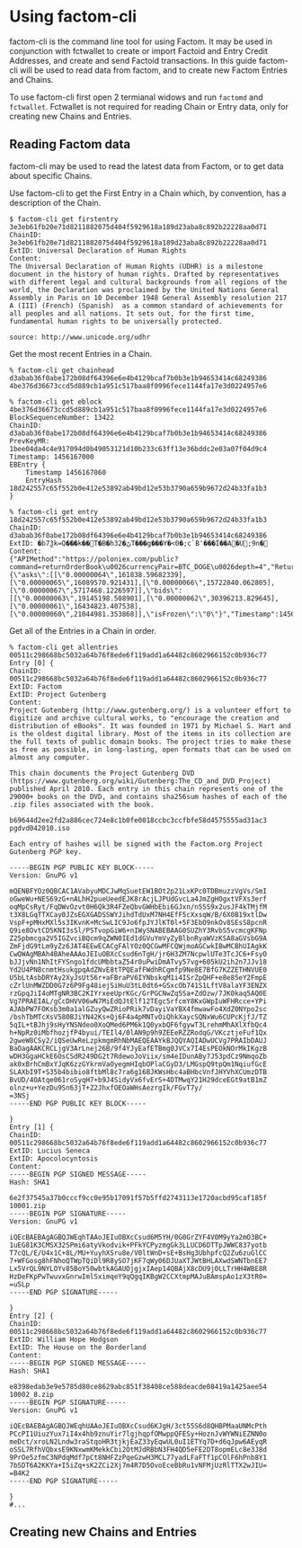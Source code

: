 Using factom-cli
===

factom-cli is the command line tool for using Factom. It may be used in conjunction with fctwallet to create or import Factoid and Entry Credit Addresses, and create and send Factoid transactions. In this guide factom-cli will be used to read data from factom, and to create new Factom Entries and Chains.

To use factom-cli first open 2 termianal widows and run ``factomd`` and ``fctwallet``. Fctwallet is not required for reading Chain or Entry data, only for creating new Chains and Entries.

Reading Factom data
---

factom-cli may be used to read the latest data from Factom, or to get data about specific Chains.

Use factom-cli to get the First Entry in a Chain which, by convention, has a description of the Chain.

	$ factom-cli get firstentry 3e3eb61fb20e71d8211882075d404f5929618a189d23aba8c892b22228aa0d71
	ChainID: 3e3eb61fb20e71d8211882075d404f5929618a189d23aba8c892b22228aa0d71
	ExtID: Universal Declaration of Human Rights
	Content:
	The Universal Declaration of Human Rights (UDHR) is a milestone document in the history of human rights. Drafted by representatives with different legal and cultural backgrounds from all regions of the world, the Declaration was proclaimed by the United Nations General Assembly in Paris on 10 December 1948 General Assembly resolution 217 A (III) (French) (Spanish)  as a common standard of achievements for all peoples and all nations. It sets out, for the first time, fundamental human rights to be universally protected.
	
	source: http://www.unicode.org/udhr

Get the most recent Entries in a Chain.

	% factom-cli get chainhead d3abab36f0abe172b08df64396e6e4b4129bcaf7b0b3e1b94653414c68249386
	4be376d36673ccd5d889cb1a951c517baa8f0996fece1144fa17e3d0224957e6
	
	% factom-cli get eblock 4be376d36673ccd5d889cb1a951c517baa8f0996fece1144fa17e3d0224957e6
	BlockSequenceNumber: 13422
	ChainID: d3abab36f0abe172b08df64396e6e4b4129bcaf7b0b3e1b94653414c68249386
	PrevKeyMR: 1bee04da4c4e917094d0b49053121d10b233c63ff13e36bddc2e03a07f04d9c4
	Timestamp: 1456167000
	EBEntry {
		Timestamp 1456167060
		EntryHash 18d242557c65f552b0e412e53892ab49bd12e53b3790a659b9672d24b33fa1b3
	}
	
	% factom-cli get entry 18d242557c65f552b0e412e53892ab49bd12e53b3790a659b9672d24b33fa1b3
	ChainID: d3abab36f0abe172b08df64396e6e4b4129bcaf7b0b3e1b94653414c68249386
	ExtID: �b7̫3k=Q���k��T�B�hڻ�32T���g���Y�<0�;c`B٬���İ��A�U;9n�
	Content:
	{"APIMethod":"https://poloniex.com/public?command=returnOrderBook\u0026currencyPair=BTC_DOGE\u0026depth=4","ReturnData":"{\"asks\":[[\"0.00000064\",161838.59682339],[\"0.00000065\",16089570.921431],[\"0.00000066\",15722840.062805],[\"0.00000067\",5717468.1226597]],\"bids\":[[\"0.00000063\",19145198.508901],[\"0.00000062\",30396213.829645],[\"0.00000061\",16434823.407538],[\"0.00000060\",21044981.353868]],\"isFrozen\":\"0\"}","Timestamp":1456167002}
	
Get all of the Entries in a Chain in order.

	% factom-cli get allentries 00511c298668bc5032a64b76f8ede6f119add1a64482c8602966152c0b936c77
	Entry [0] {
	ChainID: 00511c298668bc5032a64b76f8ede6f119add1a64482c8602966152c0b936c77
	ExtID: Factom
	ExtID: Project Gutenberg
	Content:
	Project Gutenberg (http://www.gutenberg.org/) is a volunteer effort to digitize and archive cultural works, to "encourage the creation and distribution of eBooks". It was founded in 1971 by Michael S. Hart and is the oldest digital library. Most of the items in its collection are the full texts of public domain books. The project tries to make these as free as possible, in long-lasting, open formats that can be used on almost any computer.
	
	This chain documents the Project Gutenberg DVD (https://www.gutenberg.org/wiki/Gutenberg:The_CD_and_DVD_Project) published April 2010. Each entry in this chain represents one of the 29000+ books on the DVD, and contains sha256sum hashes of each of the .zip files associated with the book.
	
	b69644d2ee2fd2a886cec724e8c1b0fe0018ccbc3ccfbfe58d4575555ad31ac3  pgdvd042010.iso
	
	Each entry of hashes will be signed with the Factom.org Project Gutenberg PGP key.
	
	-----BEGIN PGP PUBLIC KEY BLOCK-----
	Version: GnuPG v1
	
	mQENBFYOz0QBCAC1AVabyuMDCJwMqSuetEW1BOt2p21LxKPc0TDBmuzzVgVs/SmI
	oGweWu+NES69zG+nALhH2pueUeedEJK8rAcjLJPUdGvcLa4JmZgHOgxtVFXs3erf
	oqMpCsRyt/FqDWvOzvt0H6Qk3R4FZeQbvGWHbEbi6GJxn/n55S9x2usJF4kTMjfM
	t3X8LGqTTXCay0JZsEGXGADSSWYJihdTdUxM7NH4EfF5cXxsqW/B/6X0B19xtlDw
	VspF+pMHxMXl5s3IKvnK+McSwLIC9Jo6fpJYJlKT0l+5F3EbO9nkOv8SEsS8pcnR
	Q9ie8OvtCD5KNI3sSl/PSTvopGiW6+nIWySNABEBAAG0SUZhY3RvbS5vcmcgKFNp
	Z25pbmcga2V5IGZvciBQcm9qZWN0IEd1dGVuYmVyZyBlbnRyaWVzKSA8aGVsbG9A
	ZmFjdG9tLm9yZz6JAT4EEwECACgFAlYOz0QCGwMFCQWjmoAGCwkIBwMCBhUIAgkK
	CwQWAgMBAh4BAheAAAoJEIuOBXcCsud6nTgH/jr6H3ZM7NcpwlUTe3TcJC6+FsyO
	bJJjvNn1NhItFYSngo1fdcUMbbtaZ54r0uPwiDmATvy57vg+605kU2ih2n7JJv18
	Yd2U4PN8cnmtHsukgpqAdZNvE8tTPQEafFWdhRCgmfp9Ne8E7BfG7KZZETHNVUE0
	U5bLtAsbDRYAy2XyJsUt56r+aFBraPV6IYNbskqM1i4ISrZpQHF+e8e85eY2FmpE
	cZrlUnMWZDD0G7z6P9Fg48iejSiHuU3tL0dt6+GSxcOb741S1LftV8alaYF3ENZX
	rzGpqJiI4oMTgNR3BC2KIYrxeeUprKGc/GrPGCNwZq5Sa+ZdOzw/7JK0kaq5AQ0E
	Vg7PRAEIAL/gCcDHVV06wN7MiEdQJtElf12TEgc5rfcmY8KxGWpIuWFHRcce+YPi
	AJAbPW7FOKsb3m0a1alGZuyQwZRioPRik7vDayiVaYBX4fmwawFo4XdZ0NYpo2sc
	/bshTbMTcXsV580BJiYN42Ks+Qj6F4a4pMNTvOiQhkXaycSQNxWu6CUPcKjfJ/TZ
	5qIL+tBJhj9sHyYNSNdeo0XoQMed6PM6k1Q0yxbQF6fgywT3LrehmMhAXlXfbQc4
	h+NpRz0iMbfhozjfP4byui/TEIl4/0lAN9p9h9ZEEeRZZRodqG/VKcztjeFuf1Qx
	2gweW8CSy2/iQSeUwReLzpkmgmRhNbMAEQEAAYkBJQQYAQIADwUCVg7PRAIbDAUJ
	BaOagAAKCRCLjgV3ArLnej26B/9f4YJyEafETBmg0JVCx7I4EsPEOkNOrMkIKgzB
	wDH3GgaHCkE6OsCSdR249DG2t7RdewoJoViix/sm4eIDunABy7J53pdCz9NmqoZb
	ak0xBrhCmBxYJqK6zzGYkrmVaOyegmHIqbOPlaCGyD3/LMGspQ9tpQm1NqiufGcE
	SLAXbI9T+S35b4bibio8ftbMl8c7ra6g16BJKWsHbc4aBHbcVnfJHYVhXCUmzDTB
	BvUD/4OAtqe061roSyqH7+b9J4SidyVx6fvErS+4DTMwqY21H29dceEGt9atB1mZ
	olnz+u+YezDu9Sn63jT+Z2JhxfOEOaWHsAezrgIk/FGvT7y/
	=3NSj
	-----END PGP PUBLIC KEY BLOCK-----
	
	}
	Entry [1] {
	ChainID: 00511c298668bc5032a64b76f8ede6f119add1a64482c8602966152c0b936c77
	ExtID: Lucius Seneca
	ExtID: Apocolocyntosis
	Content:
	-----BEGIN PGP SIGNED MESSAGE-----
	Hash: SHA1
	
	6e2f37545a37b0cccf9cc0e95b17091f57b5ffd2743113e1720acbd95caf185f  10001.zip
	-----BEGIN PGP SIGNATURE-----
	Version: GnuPG v1
	
	iQEcBAEBAgAGBQJWEqhTAAoJEIuOBXcCsud6M5YH/0G0GrZYF4V0M9yYa2mO3BC+
	1uEG81K3CMSX32SPmi6atyVkodvik+PFkYCPyzmgGk3LLUCD6DTTpJWWC837yotb
	T7cQL/E/U4x1C+8L/MU+YuyhXSru8e/V0ltWnD+sE+BsHg3UbhpfcQ2Zu6zuGlCC
	7+WFGosg8hFNhoQTWpTQiDl9R8ySO7jKF7qWy06DJUaXTJWtBHLAXwdSWNTbnEE7
	Lx5VrQL9NYLOYv85BoY50wbtkAGAUOjgjxIAep14QBAjX8cDU9j0LLTrHH4WBE8R
	HzDeFKpPwTwuvxGnrwImlSximqeY9qQgqIKBgW2CCXtmpMAJuBAmspAo1zX3tR0=
	=u5Lp
	-----END PGP SIGNATURE-----
	
	}
	Entry [2] {
	ChainID: 00511c298668bc5032a64b76f8ede6f119add1a64482c8602966152c0b936c77
	ExtID: William Hope Hodgson
	ExtID: The House on the Borderland
	Content:
	-----BEGIN PGP SIGNED MESSAGE-----
	Hash: SHA1
	
	e8398edab3e9e5785d80ce8629abc851f38408ce588deacde08419a1425aee54  10002_8.zip
	-----BEGIN PGP SIGNATURE-----
	Version: GnuPG v1
	
	iQEcBAEBAgAGBQJWEqhUAAoJEIuOBXcCsud6KJgH/3ct55S6d8QHBPMaaUNMcPth
	PCcPI1UiuzYux7iI4x4hb9znuYir7lgjhqpfOMwppQFESy+HoznJvWYWNiEZNN0o
	meDct/xroLN2Lndw3raStqoHR3tjkjEaZ33yEqwUL0uI1ETYq7D+d6qJpw6AEyqR
	oSSL7RfhVQbxsE9KNxwmKMekkCbi2OtMJdRBbN3FH4QD5eFE2DT8opmELc8e3J8d
	9PrOe5zfmC3NPdqMdf7pCt8NHFZzPqeGzwH3MCL77yadLFaFTf1pCOlF6hPnb8Y1
	7bSDT6A2KKYa+I5iZq+sK2ZCi2Xj7m4R7D5OvoEceBbRu1vNFMjUzRlTTX2wJIU=
	=B4K2
	-----END PGP SIGNATURE-----
	
	}
	#...
	

Creating new Chains and Entries
---

